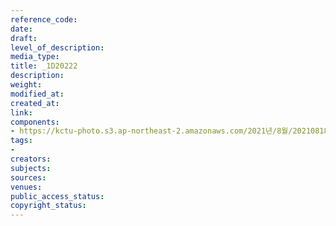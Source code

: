 ```yaml
---
reference_code: 
date: 
draft: 
level_of_description: 
media_type: 
title: _1D20222
description: 
weight: 
modified_at: 
created_at: 
link: 
components:
- https://kctu-photo.s3.ap-northeast-2.amazonaws.com/2021년/8월/20210818_양경수+민주노총+위원장+출입기자단+기자간담회/_1D20222.jpg
tags:
- 
creators: 
subjects: 
sources: 
venues: 
public_access_status: 
copyright_status: 
---
```


